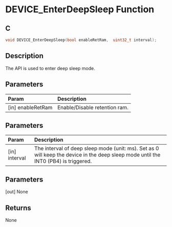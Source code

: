 # DEVICE_EnterDeepSleep Function

## C

```c
void DEVICE_EnterDeepSleep(bool enableRetRam,  uint32_t interval);
```

## Description

 The API is used to enter deep sleep mode.

## Parameters

| Param | Description |
|:----- |:----------- |
| [in] enableRetRam | Enable/Disable retention ram. 

## Parameters

| Param | Description |
|:----- |:----------- |
| [in] interval | The interval of deep sleep mode (unit: ms). Set as 0 will keep the device in the deep sleep mode until the INT0 (PB4) is triggered. 

## Parameters

[out] None  

## Returns

 None 


